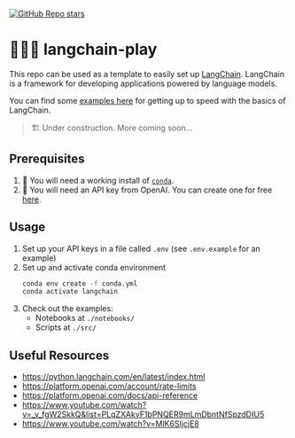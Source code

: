 [![GitHub Repo stars](https://img.shields.io/github/stars/ruankie/langchain-play)](https://github.com/ruankie/langchain-play)

# 🦜🔗👾 langchain-play
This repo can be used as a template to easily set up [LangChain](https://docs.langchain.com/docs/). LangChain is a framework for developing applications powered by language models.

You can find some [examples here](./notebooks/) for getting up to speed with the basics of LangChain.

> 🏗️ Under construction. More coming soon...

## Prerequisites
1. 🐍 You will need a working install of [`conda`](https://www.anaconda.com/download#downloads).
2. 🔑 You will need an API key from OpenAI. You can create one for free [here](https://platform.openai.com/account/api-keys).

## Usage
1. Set up your API keys in a file called `.env` (see `.env.example` for an example)
2. Set up and activate conda environment
    ```bash
    conda env create -f conda.yml
    conda activate langchain
    ```
3. Check out the examples:
   - Notebooks at `./notebooks/`
   - Scripts at `./src/`

## Useful Resources
- https://python.langchain.com/en/latest/index.html
- https://platform.openai.com/account/rate-limits
- https://platform.openai.com/docs/api-reference
- https://www.youtube.com/watch?v=_v_fgW2SkkQ&list=PLqZXAkvF1bPNQER9mLmDbntNfSpzdDIU5
- https://www.youtube.com/watch?v=MlK6SIjcjE8